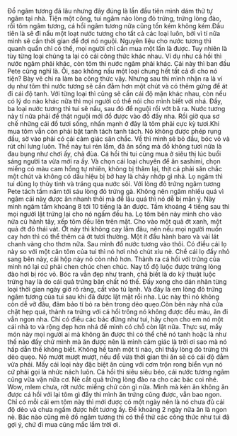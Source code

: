 Đồ ngâm tương đã lâu nhưng đây đúng là lần đầu tiên mình dám thử tự ngâm tại nhà. Tiện một công, tui ngâm nào lòng đỏ trứng, trứng lòng đào, rồi tôm ngâm tương, cá hồi ngâm tương nữa cũng tốn kém không kém.Đầu tiên là sẽ đi nấu một loạt nước tương cho tất cả các loại luôn, bởi vì tí nữa mình sẽ cần thời gian để đợi nó nguội. Nguyên liệu cho nước tương thì quanh quẩn chỉ có thế, mọi người chỉ cần mua một lần là được. Tuy nhiên là tùy từng loại chúng ta lại có cái công thức khác nhau. Ví dụ như cá hồi thì nước ngâm phải khác, còn tôm thì nước ngâm phải khác. Cái này thì ban đầu Pete cũng nghĩ là. Ôi, sao không nấu một loại chung hết tất cả đi cho nó tiện? Bày vẽ chi ra làm ba công thức vậy. Nhưng sau thì mình nhận ra là ví dụ như tôm thì nước tương sẽ cần đằm hơn một chút và có thêm gừng để át đi cái độ tanh. Với từng loại thì cũng sẽ cần cái độ mặn khác nhau, còn nếu có lý do nào khác nữa thì mọi người có thể nói cho mình biết với nhá. Đấy, ba loại nước tương thì tui sẽ nấu, sau đó để nguội rồi vớt bã ra. Nước tương này tí nữa phải để thật nguội mới đổ được vào đồ đấy nha. Rồi giờ qua sơ chế những cái đồ tươi sống, nhấn mạnh ở đây là tôm phải cực kỳ tươi.Khi mua tôm vẫn còn phải bật tanh tách tanh tách. Nó không được phép rụng đầu, sờ vào phải có cái cảm giác săn chắc. Về thì mình sẽ bỏ đầu, bóc vỏ và rút chỉ lưng luôn. Thề này tui rén lắm, đã ăn sống mà đồ không tươi nữa là đau bụng như chơi ấy, chả đùa. Cá hồi thì tui cũng mua ở siêu thị lúc buổi sáng người ta vừa mới ra ấy. Và chọn cái loại chuyên để ăn sashimi, chọn miếng có màu cam hồng tự nhiên, không bị thâm lại, thịt cá phải săn chắc một chút và không có dấu hiệu bị bở hay là chảy nhớp gì nhá. Lọ ngâm thì tui dùng lọ thủy tinh và tráng qua nước sôi. Với lòng đỏ trứng ngâm tương Pete tách tầm năm tới sáu lòng đỏ trứng gà. Không nên ngâm nhiều quá vì ngâm cái này được ăn nhanh thôi mà để lâu quá thì nó dễ bị mặn ý. Này mình ngâm tầm khoảng 8 tới 10 tiếng là ăn được. Tầm khoảng 4 tiếng sau thì mọi người lật trứng lại cho nó ngấm đều ha. Lọ tôm bên này mình cho vào nửa củ hành tây, xếp tôm đều lên trên mặt. Cho vào một quả ớt xanh, một quả ớt đỏ thái vát. Ớt này thì không cay lắm đâu, nên nếu mọi người muốn cay hơn thì có thể thêm cả ớt tươi thường. Một ít đầu hành baro và vài lát chanh vàng cho thơm nữa. Sau mình đổ nước tương vào thôi. Có điều cái lọ này so với một cân tôm của tui thì nó hơi nhỏ chút xíu nè. Chề cái lọ đấy nhỏ sang bên này, cái hộp này nó còn nhỏ hơn. Thành ra cá hồi với trứng của mình nó lại cứ phải chen chúc chen chúc. Nay tổ độ luộc được trứng lòng đào hơi bị róc vỏ. Bóc ra vẫn đẹp như tranh, chả biết là do kỹ thuật luộc trứng hay là do cái quả trứng bản chất nó thế. Đấy xong cho dán nhãn từng loại thời gian ngày giờ rõ ràng, cất vào tủ lạnh. Và đây là em lòng đỏ trứng ngâm tương của tui sau khi đã được lật mặt rồi nha. Lúc này thì nó không còn dễ vỡ đâu, đảm bảo tí bỏ ra bên trong dẻo quẹo.Còn bên này nhà cửa chật hẹp quá, thành ra trứng với cá hồi trông nó không được đều màu, ăn đi vẫn ngon nha. Chỉ có điều các bác đừng như tui, hãy chọn cho em nó một cái nhà to và rộng đẹp hơn nhá để mình có chỗ còn lật nữa. Thực sự, mấy món này mọi người ai mà không ăn được thì có thể chê nó tanh hoặc là như thế nào đấy chứ mình mà ăn được nên là mình cảm giác là trời ơi sao mà nó hấp dẫn thế không biết. Không hề tanh một tí nào, chỉ thấy lòng đỏ trứng thì dẻo quẹo. Nó mướt mượt mượt, nếu để vừa thời gian thì ăn sẽ có cái độ đằm vừa phải. Mấy cái loại này đặc biệt ăn cùng với cơm trộn rong biển vụn nó cứ phải gọi là nhức nách luôn. Cá hồi thì siêu siêu béo, cái nước tương ngâm cũng vừa vặn nữa cơ. Nè cắt quả trứng lòng đào ra cho các bác coi nhé. Wow, mlem chưa, rớt nước miếng chứ còn gì nữa. Mình mà kén ăn không ăn được cá hồi với lại tôm gì đấy thì mình ăn trứng cũng được, vẫn bao ngon. Chỉ có mỗi cái em tôm này thì mới được có một ngày nên là nó chưa đủ cái độ dẻo và chưa ngấm được hết tương ấy. Để khoảng 2 ngày nữa ăn là ngon nè. Bác nào cũng mê đồ ngâm tương thì có thể thử các công thức như tui đã gợi ý, chứ đi mua cũng mắc lắm trời ơi.